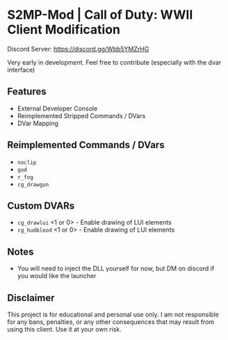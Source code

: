 # S2MP-Mod | Call of Duty: WWII Client Modification

Discord Server: https://discord.gg/Wbb5YMZrHG

Very early in development. Feel free to contribute (especially with the dvar interface)

## Features
- External Developer Console
- Reimplemented Stripped Commands / DVars
- DVar Mapping

## Reimplemented Commands / DVars
- `noclip`
- `god`
- `r_fog`
- `cg_drawgun`

## Custom DVARs
- `cg_drawlui` \<1 or 0\> - Enable drawing of LUI elements
- `cg_hudblood` \<1 or 0\> - Enable drawing of LUI elements
  
## Notes
- You will need to inject the DLL yourself for now, but DM on discord if you would like the launcher

## Disclaimer
This project is for educational and personal use only. I am not responsible for any bans, penalties, or any other consequences that may result from using this client. Use it at your own risk.
